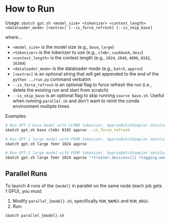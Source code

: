 # How to Run

Usage: `sbatch gpt.sh <model_size> <tokenizer> <context_length> <dataloader_mode> [<extra>] [--is_force_refresh] [--is_skip_base]`

where...
- `<model_size>` is the model size (e.g., `base`, `large`)
- `<tokenizer>` is the tokenizer to use (e.g., `clmbr`, `cookbook`, `desc`)
- `<context_length>` is the context length (e.g., `1024`, `2048`, `4096`, `8192`, `16384`)
- `<dataloader_mode>` is the dataloader mode (e.g., `batch`, `approx`)
- `[<extra>]` is an optional string that will get appended to the end of the `python ../run.py` command verbatim
- `--is_force_refresh` is an optional flag to force refresh the run (i.e., delete the existing run and start from scratch)
- `--is_skip_base` is an optional flag to skip running `source base.sh`. Useful when running `parallel.sh` and don't want to reinit the conda environment multiple times

Examples:

```bash
# Run GPT-2 base model with CLMBR tokenizer, ApproxBatchSampler dataloader, and 8192 context length; force train from scratch and not resume prior run (even if exists)
sbatch gpt.sh base clmbr 8192 approx --is_force_refresh

# Run GPT-2 large model with FEMR tokenizer, ApproxBatchSampler dataloader, and 1024 context length; resume prior run if exists
sbatch gpt.sh large femr 1024 approx

# Run GPT-2 large model with FEMR tokenizer, ApproxBatchSampler dataloader, and 1024 context length; resume prior run if exists; overwrite the default device assignment to GPU 1; give wandb run a name of `custom`
sbatch gpt.sh large femr 1024 approx "+trainer.devices=[1] +logging.wandb.name=custom"
```

## Parallel Runs

To launch 4 runs of the `{model}` in parallel on the same node (each job gets 1 GPU), you must:

1. Modify `parallel_{model}.sh`, specifically `RUN_NAMES` and `RUN_ARGS`.
2. Run:

```bash
sbatch parallel_{model}.sh
```
